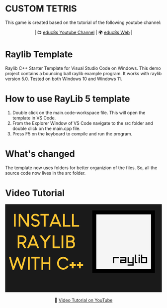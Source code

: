 # CUSTOM TETRIS
This game is created based on the tutorial of the following youtube channel:
<p align="center">
| 📺 <a href="https://www.youtube.com/channel/UC3ivOTE5EgpmF2DHLBmWIWg">educ8s Youtube Channel</a>
| 🌍 <a href="http://www.educ8s.tv">educ8s Web</a> | <br>
</p>

# Raylib Template

Raylib C++ Starter Template for Visual Studio Code on Windows.
This demo project contains a bouncing ball raylib example program.
It works with raylib version 5.0. Tested on both Windows 10 and Windows 11.

# How to use RayLib 5 template
1. Double click on the main.code-workspace file. This will open the template in VS Code.
2. From the Explorer Window of VS Code navigate to the src folder and double click on the main.cpp file.
3. Press F5 on the keyboard to compile and run the program.

# What's changed
The template now uses folders for better organizion of the files. So, all the source code now lives in the src folder.

# Video Tutorial

<p align="center">
  <img src="preview.jpg" alt="" width="800">
</p>

<p align="center">
🎥 <a href="https://www.youtube.com/watch?v=PaAcVk5jUd8">Video Tutorial on YouTube</a>
</p>
<br>
<br>
